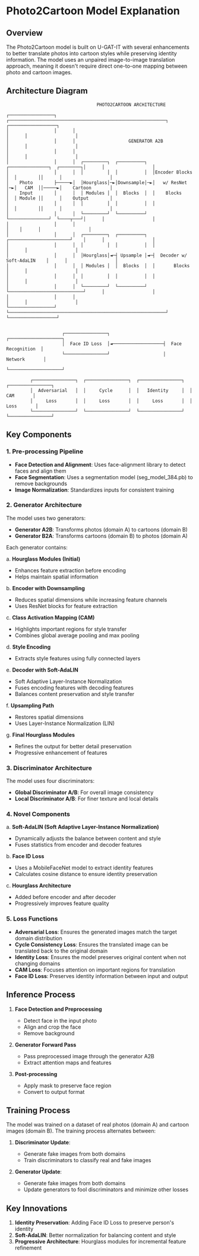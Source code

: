 # Photo2Cartoon Model Explanation

## Overview

The Photo2Cartoon model is built on U-GAT-IT with several enhancements to better translate photos into cartoon styles while preserving identity information. The model uses an unpaired image-to-image translation approach, meaning it doesn't require direct one-to-one mapping between photo and cartoon images.

## Architecture Diagram

```
                                  PHOTO2CARTOON ARCHITECTURE
                                  
┌─────────────────┐      ┌───────────────────────────────────────────────────────────┐      ┌──────────────────┐
│                 │      │                                                           │      │                  │
│                 │      │                    GENERATOR A2B                          │      │                  │
│                 │      │                                                           │      │                  │
│                 │      │  ┌─────────┐  ┌──────────┐  ┌───────────────┐  ┌────────┐│      │                  │
│                 │      │  │         │  │          │  │Encoder Blocks │  │        ││      │                  │
│    Photo        ├─────►│  │Hourglass│─►│Downsample│─►│   w/ ResNet   │─►│   CAM  ││─────►│    Cartoon       │
│    Input        │      │  │ Modules │  │  Blocks  │  │    Blocks     │  │ Module ││      │    Output        │
│                 │      │  │         │  │          │  │               │  │        ││      │                  │
│                 │      │  └─────────┘  └──────────┘  └───────────────┘  └────┬───┘│      │                  │
│                 │      │                                                     │    │      │                  │
│                 │      │  ┌─────────┐  ┌──────────┐  ┌───────────────────────┘    │      │                  │
│                 │      │  │         │  │          │  │                            │      │                  │
│                 │      │  │Hourglass│◄─┤ Upsample │◄─┤  Decoder w/ Soft-AdaLIN    │      │                  │
│                 │      │  │ Modules │  │  Blocks  │  │       Blocks               │      │                  │
│                 │      │  │         │  │          │  │                            │      │                  │
│                 │      │  └─────────┘  └──────────┘  └────────────────────────────┘      │                  │
│                 │      │                                                           │      │                  │
└─────────────────┘      └───────────────────────────────────────────────────────────┘      └──────────────────┘


                     ┌────────────────┐                    ┌────────────────────┐
                     │  Face ID Loss  │◄───────────────────┤  Face Recognition  │
                     └────────────────┘                    │      Network       │
                                                          └────────────────────┘

         ┌────────────────┐  ┌────────────────┐  ┌────────────────┐  ┌────────────────┐
         │  Adversarial   │  │     Cycle      │  │   Identity     │  │      CAM       │
         │     Loss       │  │     Loss       │  │     Loss       │  │     Loss       │
         └────────────────┘  └────────────────┘  └────────────────┘  └────────────────┘

```

## Key Components

### 1. Pre-processing Pipeline
- **Face Detection and Alignment**: Uses face-alignment library to detect faces and align them
- **Face Segmentation**: Uses a segmentation model (seg_model_384.pb) to remove backgrounds
- **Image Normalization**: Standardizes inputs for consistent training

### 2. Generator Architecture
The model uses two generators:
- **Generator A2B**: Transforms photos (domain A) to cartoons (domain B)
- **Generator B2A**: Transforms cartoons (domain B) to photos (domain A)

Each generator contains:

a. **Hourglass Modules (Initial)**
   - Enhances feature extraction before encoding
   - Helps maintain spatial information

b. **Encoder with Downsampling**
   - Reduces spatial dimensions while increasing feature channels
   - Uses ResNet blocks for feature extraction
   
c. **Class Activation Mapping (CAM)**
   - Highlights important regions for style transfer
   - Combines global average pooling and max pooling

d. **Style Encoding**
   - Extracts style features using fully connected layers
   
e. **Decoder with Soft-AdaLIN**
   - Soft Adaptive Layer-Instance Normalization
   - Fuses encoding features with decoding features
   - Balances content preservation and style transfer

f. **Upsampling Path**
   - Restores spatial dimensions
   - Uses Layer-Instance Normalization (LIN)
   
g. **Final Hourglass Modules**
   - Refines the output for better detail preservation
   - Progressive enhancement of features

### 3. Discriminator Architecture
The model uses four discriminators:
- **Global Discriminator A/B**: For overall image consistency
- **Local Discriminator A/B**: For finer texture and local details

### 4. Novel Components

a. **Soft-AdaLIN (Soft Adaptive Layer-Instance Normalization)**
   - Dynamically adjusts the balance between content and style
   - Fuses statistics from encoder and decoder features

b. **Face ID Loss**
   - Uses a MobileFaceNet model to extract identity features
   - Calculates cosine distance to ensure identity preservation

c. **Hourglass Architecture**
   - Added before encoder and after decoder
   - Progressively improves feature quality

### 5. Loss Functions

- **Adversarial Loss**: Ensures the generated images match the target domain distribution
- **Cycle Consistency Loss**: Ensures the translated image can be translated back to the original domain
- **Identity Loss**: Ensures the model preserves original content when not changing domains
- **CAM Loss**: Focuses attention on important regions for translation
- **Face ID Loss**: Preserves identity information between input and output

## Inference Process

1. **Face Detection and Preprocessing**
   - Detect face in the input photo
   - Align and crop the face
   - Remove background

2. **Generator Forward Pass**
   - Pass preprocessed image through the generator A2B
   - Extract attention maps and features

3. **Post-processing**
   - Apply mask to preserve face region
   - Convert to output format

## Training Process

The model was trained on a dataset of real photos (domain A) and cartoon images (domain B). The training process alternates between:

1. **Discriminator Update**:
   - Generate fake images from both domains
   - Train discriminators to classify real and fake images

2. **Generator Update**:
   - Generate fake images from both domains
   - Update generators to fool discriminators and minimize other losses

## Key Innovations

1. **Identity Preservation**: Adding Face ID Loss to preserve person's identity
2. **Soft-AdaLIN**: Better normalization for balancing content and style
3. **Progressive Architecture**: Hourglass modules for incremental feature refinement